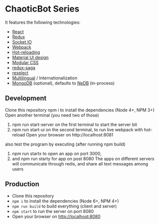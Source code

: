 # ChaoticBot Series



It features the following technologies:

* [React](https://github.com/facebook/react)
* [Redux](https://github.com/reactjs/redux)
* [Socket IO](http://socket.io)
* [Webpack](https://github.com/webpack/webpack)
* [Hot-reloading](https://webpack.github.io/docs/hot-module-replacement.html)
* [Material UI design](https://www.google.com/design/spec/material-design/introduction.html)
* [Modular CSS](https://github.com/css-modules/css-modules)
* [redux-saga](https://github.com/yelouafi/redux-saga)
* [reselect](https://github.com/reactjs/reselect)
* [Multilingual](https://stackoverflow.com/questions/33413880/react-redux-and-multilingual-internationalization-apps-architecture) / Internationalization
* [MongoDB](https://www.mongodb.org/) (optional), defaults to [NeDB](https://github.com/louischatriot/nedb) (in-process)


## Development

Clone this repository
npm i to install the dependencies (Node 4+, NPM 3+)
Open another terminal (you need two of those)
1. npm run start-server on the first terminal to start the server bit
2. npm run start-ui on the second terminal, to run live webpack with hot-reload
Open your browser on http://localhost:8081

also test the program by executing (after running npm build)
1. npm run startx to open an app on port 3000,
2. and npm run starty for app on post 8080
The apps on different servers will communicate through redis, and share all text messages among users

## Production

* Clone this repository
* `npm i` to install the dependencies (Node 6+, NPM 4+)
* `npm run build` to build everything (client and server)
* `npm start` to run the server on port 8080
* Open your browser on [http://localhost:8080](http://localhost:8080)
